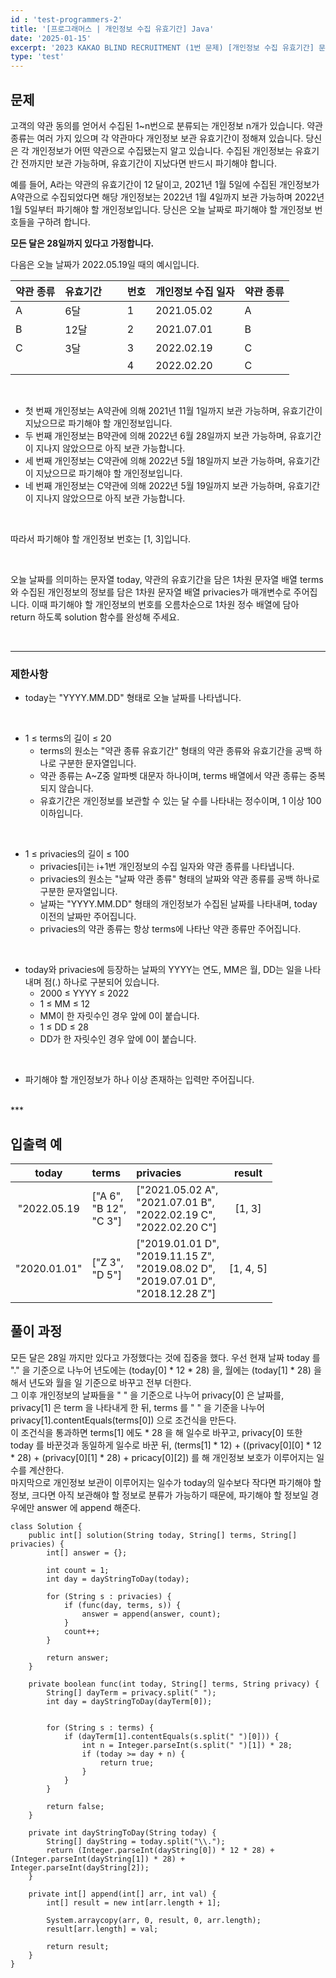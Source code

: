 ```yaml
---
id : 'test-programmers-2'
title: '[프로그래머스 | 개인정보 수집 유효기간] Java'
date: '2025-01-15'
excerpt: '2023 KAKAO BLIND RECRUITMENT (1번 문제) [개인정보 수집 유효기간] 문제풀이(정답 포함) 글입니다.'
type: 'test'
---
```


## 문제
고객의 약관 동의를 얻어서 수집된 1~n번으로 분류되는 개인정보 n개가 있습니다. 약관 종류는 여러 가지 있으며 각 약관마다 개인정보 보관 유효기간이 정해져 있습니다. 당신은 각 개인정보가 어떤 약관으로 수집됐는지 알고 있습니다. 수집된 개인정보는 유효기간 전까지만 보관 가능하며, 유효기간이 지났다면 반드시 파기해야 합니다.<br>

예를 들어, A라는 약관의 유효기간이 12 달이고, 2021년 1월 5일에 수집된 개인정보가 A약관으로 수집되었다면 해당 개인정보는 2022년 1월 4일까지 보관 가능하며 2022년 1월 5일부터 파기해야 할 개인정보입니다.
당신은 오늘 날짜로 파기해야 할 개인정보 번호들을 구하려 합니다. <br>

**모든 달은 28일까지 있다고 가정합니다.** <br>

다음은 오늘 날짜가 2022.05.19일 때의 예시입니다. <br>

|약관 종류|유효기간|&nbsp;&nbsp;|번호|개인정보 수집 일자|약관 종류|
|:-|:-|:-:|:-|:-|:-|
|A|6달|&nbsp;&nbsp;|1|2021.05.02|A|
|B|12달|&nbsp;&nbsp;|2|2021.07.01|B|
|C|3달|&nbsp;&nbsp;|3|2022.02.19|C|
|||&nbsp;&nbsp;|4|2022.02.20|C|

<br>

* 첫 번째 개인정보는 A약관에 의해 2021년 11월 1일까지 보관 가능하며, 유효기간이 지났으므로 파기해야 할 개인정보입니다.
* 두 번째 개인정보는 B약관에 의해 2022년 6월 28일까지 보관 가능하며, 유효기간이 지나지 않았으므로 아직 보관 가능합니다.
* 세 번째 개인정보는 C약관에 의해 2022년 5월 18일까지 보관 가능하며, 유효기간이 지났으므로 파기해야 할 개인정보입니다.
* 네 번째 개인정보는 C약관에 의해 2022년 5월 19일까지 보관 가능하며, 유효기간이 지나지 않았으므로 아직 보관 가능합니다.

<br>

따라서 파기해야 할 개인정보 번호는 [1, 3]입니다.

<br>

오늘 날짜를 의미하는 문자열 today, 약관의 유효기간을 담은 1차원 문자열 배열 terms와 수집된 개인정보의 정보를 담은 1차원 문자열 배열 privacies가 매개변수로 주어집니다. 이때 파기해야 할 개인정보의 번호를 오름차순으로 1차원 정수 배열에 담아 return 하도록 solution 함수를 완성해 주세요.

<br>

***

### 제한사항

* today는 "YYYY.MM.DD" 형태로 오늘 날짜를 나타냅니다.
<br>

* 1 ≤ terms의 길이 ≤ 20
    * terms의 원소는 "약관 종류 유효기간" 형태의 약관 종류와 유효기간을 공백 하나로 구분한 문자열입니다.
    * 약관 종류는 A~Z중 알파벳 대문자 하나이며, terms 배열에서 약관 종류는 중복되지 않습니다.
    * 유효기간은 개인정보를 보관할 수 있는 달 수를 나타내는 정수이며, 1 이상 100 이하입니다.
<br>

* 1 ≤ privacies의 길이 ≤ 100
    * privacies[i]는 i+1번 개인정보의 수집 일자와 약관 종류를 나타냅니다.
    * privacies의 원소는 "날짜 약관 종류" 형태의 날짜와 약관 종류를 공백 하나로 구분한 문자열입니다.
    * 날짜는 "YYYY.MM.DD" 형태의 개인정보가 수집된 날짜를 나타내며, today 이전의 날짜만 주어집니다.
    * privacies의 약관 종류는 항상 terms에 나타난 약관 종류만 주어집니다.
<br>

* today와 privacies에 등장하는 날짜의 YYYY는 연도, MM은 월, DD는 일을 나타내며 점(.) 하나로 구분되어 있습니다.
    * 2000 ≤ YYYY ≤ 2022
    * 1 ≤ MM ≤ 12
    * MM이 한 자릿수인 경우 앞에 0이 붙습니다.
    * 1 ≤ DD ≤ 28
    * DD가 한 자릿수인 경우 앞에 0이 붙습니다.
<br>

* 파기해야 할 개인정보가 하나 이상 존재하는 입력만 주어집니다.
<br>
***

## 입출력 예

|today|terms|privacies|result|
|:-:|:-|:-|:-:|
|"2022.05.19|["A 6",<br> "B 12",<br> "C 3"]|["2021.05.02 A",<br> "2021.07.01 B",<br> "2022.02.19 C",<br> "2022.02.20 C"]|[1, 3]|
|"2020.01.01"|["Z 3",<br> "D 5"]|["2019.01.01 D",<br> "2019.11.15 Z",<br> "2019.08.02 D",<br> "2019.07.01 D",<br> "2018.12.28 Z"]|[1, 4, 5]|

## 풀이 과정

모든 달은 28일 까지만 있다고 가정했다는 것에 집중을 했다. 우선 현재 날짜 today 를 "." 을 기준으로 나누어 년도에는 (today[0] * 12 * 28) 을, 월에는 (today[1] * 28) 을 해서
년도와 월을 일 기준으로 바꾸고 전부 더한다. <br>
그 이후 개인정보의 날짜들을 " " 을 기준으로 나누어 privacy[0] 은 날짜를, privacy[1] 은 term 을 나타내게 한 뒤, terms 를 " " 을 기준을 나누어 privacy[1].contentEquals(terms[0]) 으로 조건식을 만든다. <br>
이 조건식을 통과하면 terms[1] 에도 * 28 을 해 일수로 바꾸고, privacy[0] 또한 today 를 바꾼것과 동일하게 일수로 바꾼 뒤, (terms[1] * 12) + ((privacy[0][0] * 12 * 28) + (privacy[0][1] * 28) + pricacy[0][2]) 를 해 개인정보 보호가 이루어지는 일수를 계산한다. <br>
마지막으로 개인정보 보관이 이루어지는 일수가 today의 일수보다 작다면 파기해야 할 정보, 크다면 아직 보관해야 할 정보로 분류가 가능하기 때문에, 파기해야 할 정보일 경우에만 answer 에 append 해준다. <br>

```
class Solution {
    public int[] solution(String today, String[] terms, String[] privacies) {
        int[] answer = {};

        int count = 1;
        int day = dayStringToDay(today);

        for (String s : privacies) {
            if (func(day, terms, s)) {
                answer = append(answer, count);
            }
            count++;
        }

        return answer;
    }

    private boolean func(int today, String[] terms, String privacy) {
        String[] dayTerm = privacy.split(" ");
        int day = dayStringToDay(dayTerm[0]);


        for (String s : terms) {
            if (dayTerm[1].contentEquals(s.split(" ")[0])) {
                int n = Integer.parseInt(s.split(" ")[1]) * 28;
                if (today >= day + n) {
                    return true;
                }
            }
        }

        return false;
    }

    private int dayStringToDay(String today) {
        String[] dayString = today.split("\\.");
        return (Integer.parseInt(dayString[0]) * 12 * 28) + (Integer.parseInt(dayString[1]) * 28) + Integer.parseInt(dayString[2]);
    }

    private int[] append(int[] arr, int val) {
        int[] result = new int[arr.length + 1];

        System.arraycopy(arr, 0, result, 0, arr.length);
        result[arr.length] = val;

        return result;
    }
}
```